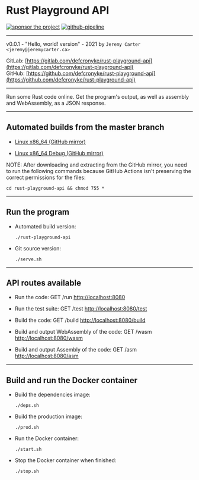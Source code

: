# Rust Playground API

[![sponsor the project](https://img.shields.io/static/v1?label=Sponsor&message=%E2%9D%A4&logo=GitHub&link=https://github.com/sponsors/defcronyke)](https://github.com/sponsors/defcronyke) [![github-pipeline](https://github.com/defcronyke/rust-playground-api/workflows/github-pipeline/badge.svg)](https://github.com/defcronyke/rust-playground-api/actions)

---

v0.0.1 - "Hello, world! version" - 2021 by `Jeremy Carter <jeremy@jeremycarter.ca>`

GitLab: [https://gitlab.com/defcronyke/rust-playground-api](https://gitlab.com/defcronyke/rust-playground-api)  
GitHub: [https://github.com/defcronyke/rust-playground-api](https://github.com/defcronyke/rust-playground-api)

---

Run some Rust code online. Get the program's output, as well as assembly and WebAssembly, as a JSON response.

---

## Automated builds from the master branch

- [Linux x86_64 (GitHub mirror)](https://tinyurl.com/github-artifact?repo=defcronyke/rust-playground-api&file=rust-playground-api-release-linux-x86_64)

- [Linux x86_64 Debug (GitHub mirror)](https://tinyurl.com/github-artifact?repo=defcronyke/rust-playground-api&file=rust-playground-api-debug-linux-x86_64)

NOTE: After downloading and extracting from the GitHub mirror, you need to run the following commands because GitHub Actions isn't preserving the correct permissions for the files:

```shell
cd rust-playground-api && chmod 755 *
```

---

## Run the program

- Automated build version:

  ```shell
  ./rust-playground-api
  ```

- Git source version:

  ```shell
  ./serve.sh
  ```

---

## API routes available

- Run the code: GET /run [http://localhost:8080](http://localhost:8080)

- Run the test suite: GET /test [http://localhost:8080/test](http://localhost:8080/test)

- Build the code: GET /build [http://localhost:8080/build](http://localhost:8080/build)

- Build and output WebAssembly of the code: GET /wasm [http://localhost:8080/wasm](http://localhost:8080/wasm)

- Build and output Assembly of the code: GET /asm [http://localhost:8080/asm](http://localhost:8080/asm)

---

## Build and run the Docker container

- Build the dependencies image:

  ```shell
  ./deps.sh
  ```

- Build the production image:

  ```shell
  ./prod.sh
  ```

- Run the Docker container:

  ```shell
  ./start.sh
  ```

- Stop the Docker container when finished:

  ```shell
  ./stop.sh
  ```
